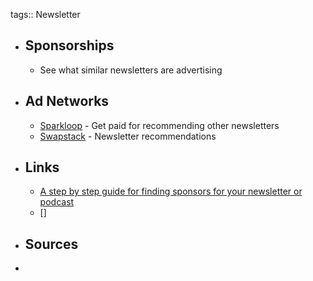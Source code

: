 tags:: Newsletter

- ## Sponsorships
	- See what similar newsletters are advertising
- ## Ad Networks
	- [Sparkloop](https://sparkloop.app/partner-network) - Get paid for recommending other newsletters
	- [Swapstack](https://www.swapstack.co/) - Newsletter recommendations
- ## Links
	- [A step by step guide for finding sponsors for your newsletter or podcast](https://www.indiehackers.com/post/a-step-by-step-guide-for-finding-sponsors-for-your-newsletter-or-podcast-5f656f7ff5)
	- []
- ## Sources
-
